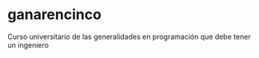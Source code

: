 # ganarencinco
Curso universitario de las generalidades en programación que debe tener un ingeniero
